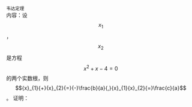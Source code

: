 `韦达定理`<br>
内容：设$${x}_{1}$$，$${x}_{2}$$是方程$${x}^{2}{+}{x}{-}{4}{=}{0}$$的两个实数根，则$${x}_{1}{+}{x}_{2}{=}{-}\frac{b}{a}{,}{x}_{1}{x}_{2}{=}\frac{c}{a}$$。
证明：
